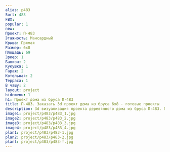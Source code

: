 ```yaml
---
alias: p483
Sort: 483
FBX: 
popular: 1
new: 
Проект: П-483
Этажность: Мансардный
Крыша: Прямая
Размер: 6х8
Площадь: 69
Эркер: 1
Балкон: 2
Кукушка: 1
Гараж: 2
Котельная: 2
Терраса: 1
В чашу: 2
layout: project
hidemenu: 1
h1: Проект дома из бруса П-483
title: П-483. Заказать 3d проект дома из бруса 6х8 - готовые проекты
description: 3d визуализация проекта деревянного дома из бруса П-483. Площадь 69 м2, размер 6х8. Вы можете внести любые изменения в проект.
image1: project/p483/p483_1.jpg
image2: project/p483/p483_2.jpg
image3: project/p483/p483_3.jpg
image4: project/p483/p483_4.jpg
plan1: project/p483/p483-1.jpg
plan2: project/p483/p483-2.jpg
planl: project/p483/p483-f.jpg
---
```

